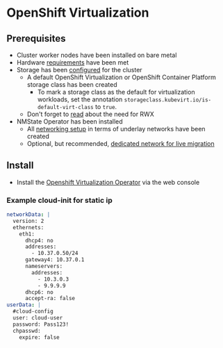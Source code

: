 # OpenShift Virtualization

## Prerequisites

* Cluster worker nodes have been installed on bare metal
* Hardware [requirements](https://docs.redhat.com/en/documentation/openshift_container_platform/latest/html/virtualization/installing#virt-hardware-os-requirements_preparing-cluster-for-virt) have been met
* Storage has been [configured](https://docs.redhat.com/en/documentation/openshift_container_platform/latest/html/virtualization/installing#storage-requirements_preparing-cluster-for-virt) for the cluster
    * A default OpenShift Virtualization or OpenShift Container Platform storage class has been created
      * To mark a storage class as the default for virtualization workloads, set the annotation `storageclass.kubevirt.io/is-default-virt-class` to `true`. 
    * Don't forget to [read](https://docs.redhat.com/en/documentation/openshift_container_platform/latest/html/virtualization/installing#virt-about-storage-volumes-for-vm-disks_preparing-cluster-for-virt) about the need for RWX
* NMState Operator has been installed
    * All [networking setup](../networking/networking.md) in terms of underlay networks have been created
    * Optional, but recommended, [dedicated network for live migration](https://docs.redhat.com/en/documentation/openshift_container_platform/latest/html/virtualization/networking#virt-dedicated-network-live-migration)

## Install

* Install the [Openshift Virtualization Operator](https://docs.redhat.com/en/documentation/openshift_container_platform/latest/html/virtualization/installing#virt-installing-virt-operator_installing-virt) via the web console


### Example cloud-init for static ip

```yaml
networkData: |
  version: 2
  ethernets:
    eth1:
      dhcp4: no
      addresses:
        - 10.37.0.50/24
      gateway4: 10.37.0.1
      nameservers:
        addresses:
          - 10.3.0.3
          - 9.9.9.9
      dhcp6: no
      accept-ra: false
userData: |
  #cloud-config
  user: cloud-user
  password: Pass123!
  chpasswd:
    expire: false
```
